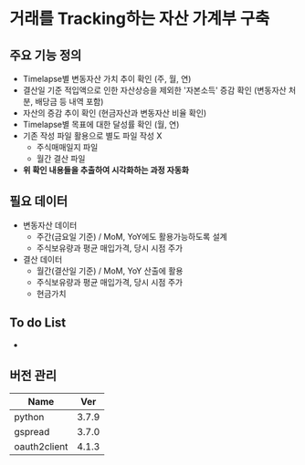 # 거래를 Tracking하는 자산 가계부 구축

## 주요 기능 정의

- Timelapse별 변동자산 가치 추이 확인 (주, 월, 연)
- 결산일 기준 적입액으로 인한 자산상승을 제외한 '자본소득' 증감 확인 (변동자산 처분, 배당금 등 내역 포함)
- 자산의 증감 추이 확인 (현금자산과 변동자산 비율 확인)
- Timelapse별 목표에 대한 달성률 확인 (월, 연)
- 기존 작성 파일 활용으로 별도 파일 작성 X
    - 주식매매일지 파일
    - 월간 결산 파일
- **위 확인 내용들을 추출하여 시각화하는 과정 자동화**

## 필요 데이터
- 변동자산 데이터
    - 주간(금요일 기준) / MoM, YoY에도 활용가능하도록 설계
    - 주식보유량과 평균 매입가격, 당시 시점 주가
- 결산 데이터
    - 월간(결산일 기준) / MoM, YoY 산출에 활용
    - 주식보유량과 평균 매입가격, 당시 시점 주가
    - 현금가치
  




## To do List

- 

## 버전 관리

|Name|Ver|
|---|---|
|python|3.7.9|
|gspread|3.7.0|
|oauth2client|4.1.3|